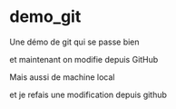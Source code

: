 # demo_git
Une démo de git qui se passe bien 

et maintenant on modifie depuis GitHub

Mais aussi de machine local 

et je refais une modification depuis github
